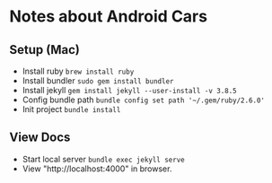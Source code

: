 # Notes about Android Cars

## Setup (Mac)

- Install ruby `brew install ruby`
- Install bundler `sudo gem install bundler`
- Install jekyll `gem install jekyll --user-install -v 3.8.5`
- Config bundle path `bundle config set path '~/.gem/ruby/2.6.0'`
- Init project `bundle install`

## View Docs

- Start local server `bundle exec jekyll serve`
- View "http://localhost:4000" in browser.
